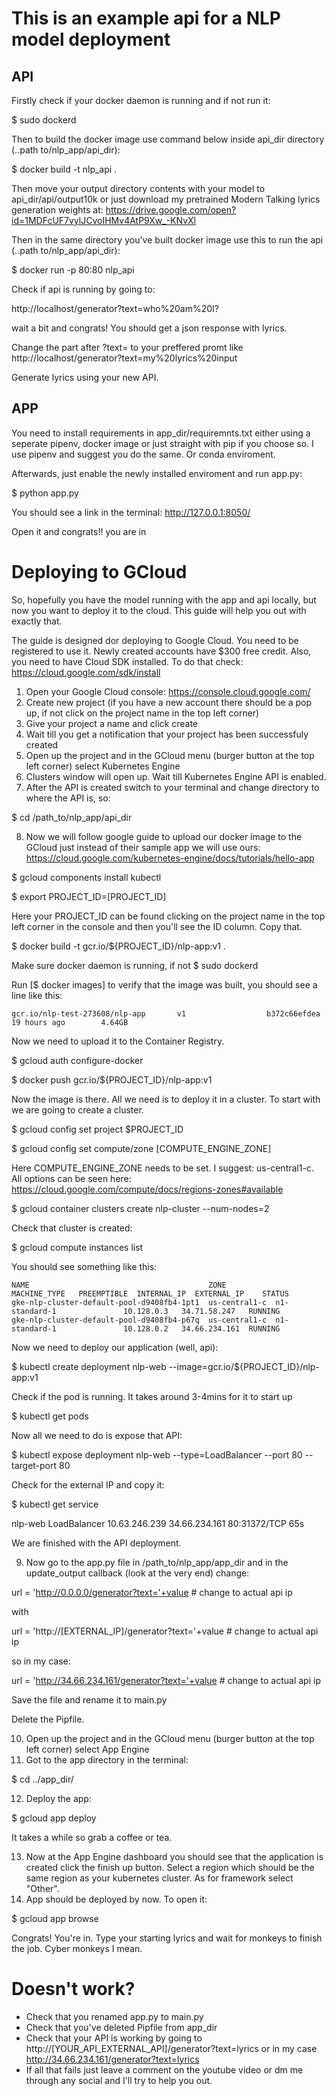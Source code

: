 # This is an example api for a NLP model deployment

## API


Firstly check if your docker daemon is running and if not run it:

$ sudo dockerd

Then to build the docker image use command below inside api_dir directory (..path to/nlp_app/api_dir):

$ docker build -t nlp_api .

Then move your output directory contents with your model to api_dir/api/output10k or just download my pretrained Modern Talking lyrics generation weights at: https://drive.google.com/open?id=1MDFcUF7vylJCvoIHMv4AtP9Xw_-KNvXl

Then in the same directory you've built docker image use this to run the api (..path to/nlp_app/api_dir):

$ docker run -p 80:80 nlp_api

Check if api is running by going to:

http://localhost/generator?text=who%20am%20I?

wait a bit and congrats! You should get a json response with lyrics.

Change the part after ?text= to your preffered promt like http://localhost/generator?text=my%20lyrics%20input

Generate lyrics using your new API.

## APP

You need to install requirements in app_dir/requiremnts.txt either using a seperate pipenv, docker image or just straight with pip if you choose so. I use pipenv and suggest you do the same. Or conda enviroment.

Afterwards, just enable the newly installed enviroment and run app.py:

$ python app.py

You should see a link in the terminal: http://127.0.0.1:8050/

Open it and congrats!! you are in



# Deploying to GCloud

So, hopefully you have the model running with the app and api locally, but now you want to deploy it to the cloud. This guide will help you out with exactly that.

The guide is designed dor deploying to Google Cloud. You need to be registered to use it. Newly created accounts have $300 free credit. Also, you need to have Cloud SDK installed. To do that check: https://cloud.google.com/sdk/install 

1. Open your Google Cloud console: https://console.cloud.google.com/
2. Create new project (if you have a new account there should be a pop up, if not click on the project name in the top left corner)
3. Give your project a name and click create
4. Wait till you get a notification that your project has been successfuly created
5. Open up the project and in the GCloud menu (burger button at the top left corner) select Kubernetes Engine
6. Clusters window will open up. Wait till Kubernetes Engine API is enabled.
7. After the API is created switch to your terminal and change directory to where the API is, so:

$ cd /path_to/nlp_app/api_dir

8. Now we will follow google guide to upload our docker image to the GCloud just instead of their sample app we will use ours: https://cloud.google.com/kubernetes-engine/docs/tutorials/hello-app

$ gcloud components install kubectl

$ export PROJECT_ID=[PROJECT_ID]

Here your PROJECT_ID can be found clicking on the project name in the top left corner in the console and then you'll see the ID column. Copy that.

$ docker build -t gcr.io/${PROJECT_ID}/nlp-app:v1 .

Make sure docker daemon is running, if not $ sudo dockerd

Run [$ docker images] to verify that the image was built, you should see a line like this:

    gcr.io/nlp-test-273608/nlp-app       v1                  b372c66efdea        19 hours ago        4.64GB

Now we need to upload it to the Container Registry.

$ gcloud auth configure-docker

$ docker push gcr.io/${PROJECT_ID}/nlp-app:v1

Now the image is there. All we need is to deploy it in a cluster. To start with we are going to create a cluster.

$ gcloud config set project $PROJECT_ID

$ gcloud config set compute/zone [COMPUTE_ENGINE_ZONE] 

Here COMPUTE_ENGINE_ZONE needs to be set. I suggest: us-central1-c. All options can be seen here: https://cloud.google.com/compute/docs/regions-zones#available

$ gcloud container clusters create nlp-cluster --num-nodes=2

Check that cluster is created:

$ gcloud compute instances list

You should see something like this:

    NAME                                        ZONE           MACHINE_TYPE   PREEMPTIBLE  INTERNAL_IP  EXTERNAL_IP    STATUS
    gke-nlp-cluster-default-pool-d9408fb4-1pt1  us-central1-c  n1-standard-1               10.128.0.3   34.71.58.247   RUNNING
    gke-nlp-cluster-default-pool-d9408fb4-p67q  us-central1-c  n1-standard-1               10.128.0.2   34.66.234.161  RUNNING

Now we need to deploy our application (well, api):

$ kubectl create deployment nlp-web --image=gcr.io/${PROJECT_ID}/nlp-app:v1

Check if the pod is running. It takes around 3-4mins for it to start up

$ kubectl get pods

Now all we need to do is expose that API:

$ kubectl expose deployment nlp-web --type=LoadBalancer --port 80 --target-port 80

Check for the external IP and copy it:

$ kubectl get service

nlp-web      LoadBalancer   10.63.246.239   34.66.234.161   80:31372/TCP   65s

We are finished with the API deployment.

9. Now go to the app.py file in /path_to/nlp_app/app_dir and in the update_output callback (look at the very end) change:

url = 'http://0.0.0.0/generator?text='+value  # change to actual api ip

with

url = 'http://[EXTERNAL_IP]/generator?text='+value  # change to actual api ip

so in my case:

url = 'http://34.66.234.161/generator?text='+value  # change to actual api ip

Save the file and rename it to main.py

Delete the Pipfile.

10. Open up the project and in the GCloud menu (burger button at the top left corner) select App Engine
11. Got to the app directory in the terminal: 

$ cd ../app_dir/

12. Deploy the app:

$ gcloud app deploy

It takes a while so grab a coffee or tea.

13. Now at the App Engine dashboard you should see that the application is created click the finish up button. Select a region which should be the same region as your kubernetes cluster. As for framework select "Other".
14. App should be deployed by now. To open it:

$ gcloud app browse

Congrats! You're in. Type your starting lyrics and wait for monkeys to finish the job. Cyber monkeys I mean.

# Doesn't work?

* Check that you renamed app.py to main.py
* Check that you've deleted Pipfile from app_dir
* Check that your API is working by going to http://[YOUR_API_EXTERNAL_API]/generator?text=lyrics or in my case http://34.66.234.161/generator?text=lyrics
* If all that fails just leave a comment on the youtube video or dm me through any social and I'll try to help you out.

